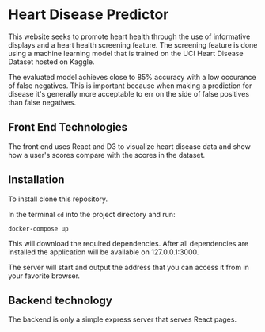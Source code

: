# Heart Disease Predictor

This website seeks to promote heart health through the use of informative displays and a heart health screening feature. The screening feature is done using a machine learning model that is trained on the UCI Heart Disease Dataset hosted on Kaggle. 

The evaluated model achieves close to 85% accuracy with a low occurance of false negatives. 
This is important because when making a prediction for disease it's generally more acceptable to err on the side of false positives than false negatives.

## Front End Technologies
The front end uses React and D3 to visualize heart disease data and show how a user's scores compare with the scores in the dataset.

## Installation
To install clone this repository. 

In the terminal `cd` into the project directory and run:

```
docker-compose up
```

This will download the required dependencies. After all dependencies are installed the application will be available on 127.0.0.1:3000.

The server will start and output the address that you can access it from in your favorite browser.

## Backend technology

The backend is only a simple express server that serves React pages.
